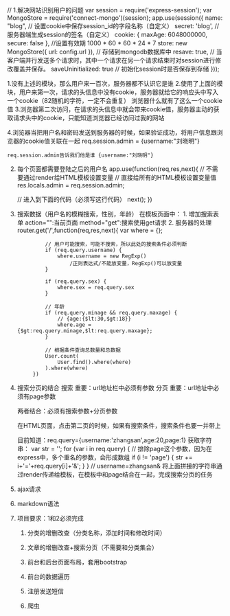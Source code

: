 // 1.解决网站识别用户的问题
var session = require('express-session');
var MongoStore = require('connect-mongo')(session);
app.use(session({
    name: "blog", // 设置cookie中保存session_id的字段名称（自定义）
    secret: 'blog', // 服务器端生成session的签名（自定义）
    cookie: { maxAge: 6048000000, secure: false }, //设置有效期    1000 * 60 * 60 * 24 * 7
    store: new MongoStore({ url: config.url }), // 存储到mongodb数据库中
    resave: true, // 当客户端并行发送多个请求时，其中一个请求在另一个请求结束时对session进行修改覆盖并保存。
    saveUninitialized: true // 初始化session时是否保存到存储
}));


1.没有上述的模块，那么用户来一百次，服务器都不认识它是谁
2.使用了上面的模块，用户来第一次，请求的头信息中没有cookie，服务器就给它的响应头中写入一个cookie（82随机的字符，一定不会重复）
	浏览器什么就有了这么一个cookie值
3.浏览器第二次访问，在请求的头信息中就会带来cookie值，服务器主动的获取请求头中的cookie，只能知道浏览器已经访问过我的网站

4.浏览器当把用户名和密码发送到服务器的时候，如果验证成功，将用户信息跟浏览器的cookie值关联在一起	req.session.admin = {username:"刘晓明"}

	req.session.admin告诉我们他是谁 {username:"刘晓明"}


2. 每个页面都需要登陆之后的用户名
	app.use(function(req,res,next){
	  // 不需要通过render给HTML模板设置变量
	  // 直接给所有的HTML模板设置变量值
	  res.locals.admin = req.session.admin;

	  // 进入到下面的代码（必须写这行代码）
	  next();
	})
    
              
3. 搜索数据（用户名的模糊搜索，性别，年龄）
	在模板页面中：
		1. 增加搜索表单
			action="":当前页面
			method="get":搜索使用get请求
		2. 服务器的处理
			router.get('/',function(req,res,next){
				var where = {};

				// 用户可能搜索，可能不搜索，所以此处的搜索条件必须判断
				if (req.query.username) {
					where.username = new RegExp()
						/正则表达式/不能放变量，RegExp()可以放变量
				}

				if (req.query.sex) {
					where.sex = req.query.sex
				}

				// 年龄
				if (req.query.minage && req.query.maxage) {
					// {age:{$lt:30,$gt:18}}
					where.age = {$gt:req.query.minage,$lt:req.query.maxage};
				}

				// 根据条件查询总数量和总数据
				User.count(
					User.find().where(where)
				).where(where)
			})


4. 搜索分页的结合
	搜索
		重要：url地址栏中必须有参数
	分页
		重要：url地址中必须有page参数

	两者结合：必须有搜索参数+分页参数

	在HTML页面，点击第二页的时候，如果有搜索条件，搜索条件也要一并带上
	<a href="/users?username=zhangsan&age=20&page=1"></a>

	目前知道：req.query={username:'zhangsan',age:20,page:1}
	获取字符串：
		var str = '';
		for (var i in req.query) {
			// 排除page这个参数，因为在express中，多个重名的参数，会形成数组
			if (i != 'page') {
				str += i+'='+req.query[i]+'&';
			}
		}
		// username=zhangsan&
		将上面拼接的字符串通过render传递给模板，在模板中和page结合在一起，完成搜索分页的任务

5. ajax请求
	
      
6. markdown语法

7.
	项目要求：1和2必须完成
	1. 分类的增删改查（分类名称，添加时间和修改时间）
	2. 文章的增删改查+搜索分页（不需要和分类集合）

	3. 前台和后台页面布局，套用bootstrap
	4. 前台的数据遍历
	5. 注册发送短信
	6. 爬虫
